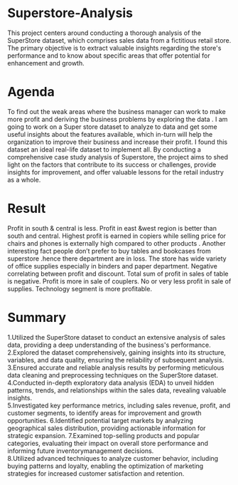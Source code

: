 # Superstore-Analysis
This project centers around conducting a thorough analysis of the SuperStore dataset, which comprises sales data from a fictitious retail store. The primary objective is to extract valuable insights regarding the store's performance and to know about specific areas that offer potential for enhancement and growth.
# Agenda
To find out the weak areas where the business manager can work to make more profit and deriving the business problems by exploring the data . I am going to work on a Super store dataset to analyze to data and get some useful insights about the features available, which in-turn will help the organization to improve their business and increase their profit. I found this dataset an ideal real-life dataset to implement all. By conducting a comprehensive case study analysis of Superstore, the project aims to shed light on the factors that contribute to its success or challenges, provide insights for improvement, and offer valuable lessons for the retail industry as a whole.
# Result
Profit in south & central is less. Profit in east &west region is better than south and central. Highest profit is earned in copiers while selling price for chairs and phones is externally high compared to other products . Another interesting fact people don’t prefer to buy tables and bookcases from superstore .hence there department are in loss. The store has wide variety of office supplies especially in binders and paper department. Negative correlating between profit and discount. Total sum of profit in sales of table is negative. Profit is more in sale of couplers. No or very less profit in sale of supplies. Technology segment is more profitable.
# Summary
1.Utilized the SuperStore dataset to conduct an extensive analysis of sales data, providing a deep understanding of the business's performance. 
2.Explored the dataset comprehensively, gaining insights into its structure, variables, and data quality, ensuring the reliability of subsequent analysis.
3.Ensured accurate and reliable analysis results by performing meticulous data cleaning and preprocessing techniques on the SuperStore dataset. 
4.Conducted in-depth exploratory data analysis (EDA) to unveil hidden patterns, trends, and relationships within the sales data, revealing valuable insights.    
5.Investigated key performance metrics, including sales revenue, profit, and customer segments, to identify areas for improvement and growth opportunities. 
6.Identified potential target markets by analyzing geographical sales distribution, providing actionable information for strategic expansion.
7.Examined top-selling products and popular categories, evaluating their impact on overall store performance and informing future inventorymanagement decisions.    
8.Utilized advanced techniques to analyze customer behavior, including buying patterns and loyalty, enabling the optimization of marketing 
strategies for increased customer satisfaction and retention.
